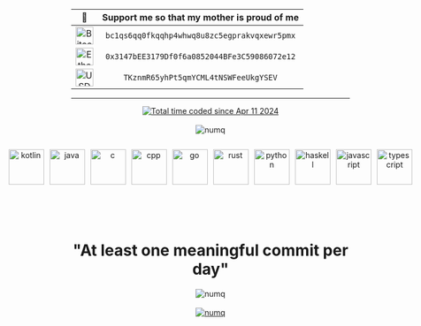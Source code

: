 |                                                                  🌟                                                                   |       Support me so that my mother is proud of me       |               
|:-------------------------------------------------------------------------------------------------------------------------------------:|:-------------------------------------------------------:|
|  <img src="https://raw.githubusercontent.com/ErikThiart/cryptocurrency-icons/master/32/bitcoin.png" alt="Bitcoin (BTC)" width="32"/>  | <code>bc1qs6qq0fkqqhp4whwq8u8zc5egprakvqxewr5pmx</code> | 
| <img src="https://raw.githubusercontent.com/ErikThiart/cryptocurrency-icons/master/32/ethereum.png" alt="Ethereum (ETH)" width="32"/> | <code>0x3147bEE3179Df0f6a0852044BFe3C59086072e12</code> |
|  <img src="https://raw.githubusercontent.com/ErikThiart/cryptocurrency-icons/master/32/tether.png" alt="USDT (TRC-20)" width="32"/>   |     <code>TKznmR65yhPt5qmYCML4tNSWFeeUkgYSEV</code>     |

---

<div align="center"><a href="https://wakatime.com/@018ecee5-57ac-4d53-9e8a-a02bf99c734f"><img src="https://wakatime.com/badge/user/018ecee5-57ac-4d53-9e8a-a02bf99c734f.svg" alt="Total time coded since Apr 11 2024" /></a></div>

<br/>

<div align="center"><img src="https://github-readme-stats.vercel.app/api/top-langs?username=numq&show_icons=true&locale=en&layout=compact" alt="numq"/></div>

<br/>

<div align="center" style="display: flex; justify-content: center; gap: 10px; padding: 10px; height: 100px;">
    <img src="https://cdn.jsdelivr.net/gh/devicons/devicon@latest/icons/kotlin/kotlin-original.svg" alt="kotlin" width="64px"/>
    <img src="https://cdn.jsdelivr.net/gh/devicons/devicon@latest/icons/java/java-original.svg" alt="java" width="64px"/>
    <img src="https://cdn.jsdelivr.net/gh/devicons/devicon@latest/icons/c/c-original.svg" alt="c" width="64px"/>
    <img src="https://cdn.jsdelivr.net/gh/devicons/devicon@latest/icons/cplusplus/cplusplus-original.svg" alt="cpp" width="64px"/>
    <img src="https://cdn.jsdelivr.net/gh/devicons/devicon@latest/icons/go/go-original-wordmark.svg" alt="go" width="64px"/>
    <img src="https://cdn.jsdelivr.net/gh/devicons/devicon@latest/icons/rust/rust-original.svg" alt="rust" width="64px"/>
    <img src="https://cdn.jsdelivr.net/gh/devicons/devicon@latest/icons/python/python-original.svg" alt="python" width="64px"/>
    <img src="https://cdn.jsdelivr.net/gh/devicons/devicon@latest/icons/haskell/haskell-original.svg" alt="haskell" width="64px"/>
    <img src="https://cdn.jsdelivr.net/gh/devicons/devicon@latest/icons/javascript/javascript-original.svg" alt="javascript" width="64px"/>
    <img src="https://cdn.jsdelivr.net/gh/devicons/devicon@latest/icons/typescript/typescript-original.svg" alt="typescript" width="64px"/>
</div>

<br/>

<h1 align="center">"At least one meaningful commit per day"</h1>

<div align="center"><img src="https://github-readme-streak-stats.herokuapp.com/?user=numq&" alt="numq"/></div>

<br/>

<div align="center"><a href="https://www.codewars.com/users/numq/"><img src="https://www.codewars.com/users/numq/badges/large" alt="numq"/></a></div>

